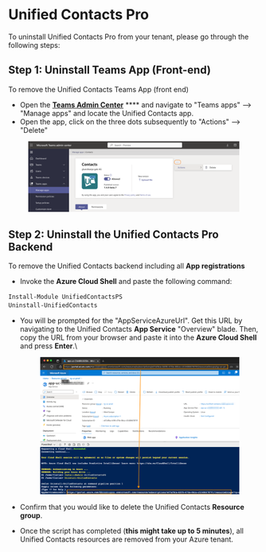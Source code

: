 # Unified Contacts Pro

To uninstall Unified Contacts Pro from your tenant, please go through the following steps:

## Step 1: Uninstall Teams App (Front-end)

To remove the Unified Contacts Teams App (front end)

* Open the [**Teams Admin Center**](https://admin.teams.microsoft.com/) **** and navigate to "Teams apps" --> "Manage apps" and locate the Unified Contacts app.
* Open the app, click on the three dots subsequently to "Actions" --> "Delete"

<figure><img src="../../.gitbook/assets/image (30).png" alt=""><figcaption></figcaption></figure>

## Step 2: Uninstall the Unified Contacts Pro Backend

To remove the Unified Contacts backend including all **App registrations**

* Invoke the **Azure Cloud Shell** and paste the following command:&#x20;

```powershell
Install-Module UnifiedContactsPS
Uninstall-UnifiedContacts
```

*   You will be prompted for the "AppServiceAzureUrl". Get this URL by navigating to the Unified Contacts **App Service** "Overview" blade. Then, copy the URL from your browser and paste it into the **Azure Cloud Shell** and press **Enter**.\


    <figure><img src="../../.gitbook/assets/Screenshot_2023-01-27_at_16_00_20.png" alt=""><figcaption></figcaption></figure>
* Confirm that you would like to delete the Unified Contacts **Resource group**.
* Once the script has completed (**this might take up to 5 minutes**), all Unified Contacts resources are removed from your Azure tenant.
